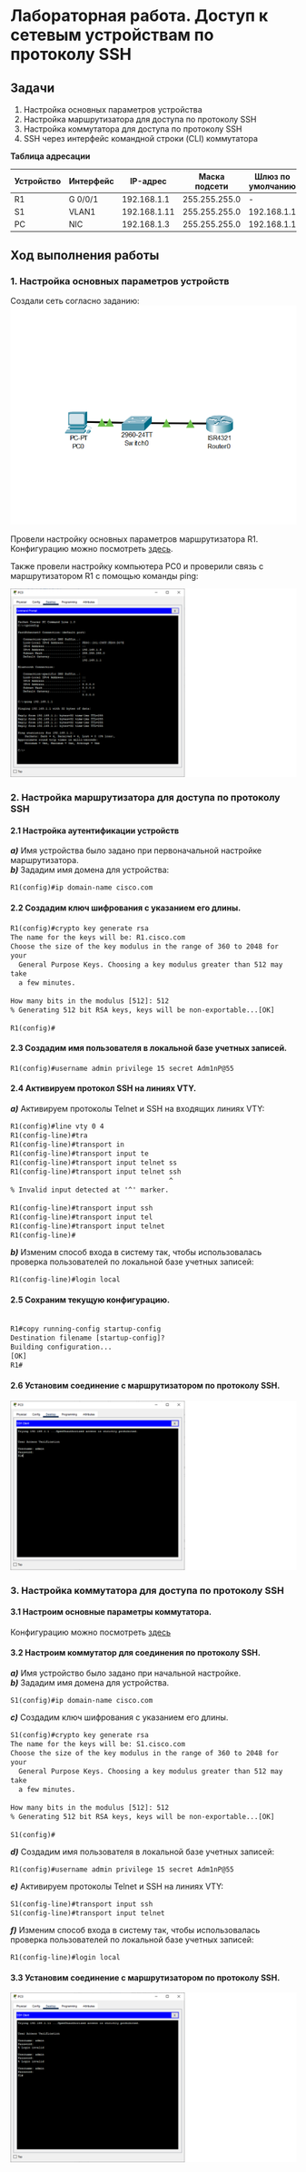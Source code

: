 # Лабораторная работа. Доступ к сетевым устройствам по протоколу SSH
## Задачи
1. Настройка основных параметров устройства
2. Настройка маршрутизатора для доступа по протоколу SSH
3. Настройка коммутатора для доступа по протоколу SSH
4. SSH через интерфейс командной строки (CLI) коммутатора     


  **Таблица адресации**   
  
| Устройство |Интерфейс    | IP-адрес     | Маска подсети  | Шлюз по умолчанию|
|------------|-------------|--------------|----------------|------------------|
|    R1      | G 0/0/1     | 192.168.1.1  |255.255.255.0   |        -         |
|    S1      | VLAN1       | 192.168.1.11 |255.255.255.0   |    192.168.1.1   |
|    PC      | NIC         | 192.168.1.3  |255.255.255.0   |    192.168.1.1   |

## Ход выполнения работы    
### 1. Настройка основных параметров устройств    
Создали сеть согласно заданию:  
![](pic/topology.png) 

Провели настройку основных параметров маршрутизатора R1. Конфигурацию можно посмотреть 
[здесь](config/base_setting_R1).  

Также провели настройку компьютера PC0 и проверили связь с маршрутизатором R1 c помощью команды ping:   


![](pic/base_setting_PC.png)  

### 2. Настройка маршрутизатора для доступа по протоколу SSH   
#### 2.1 Настройка аутентификации устройств 
***a)*** Имя устройства было задано при первоначальной настройке маршрутизатора.  
***b)*** Зададим имя домена для устройства:  
``` 
R1(config)#ip domain-name cisco.com 
``` 

#### 2.2 Создадим ключ шифрования с указанием его длины.  
```
R1(config)#crypto key generate rsa 
The name for the keys will be: R1.cisco.com
Choose the size of the key modulus in the range of 360 to 2048 for your
  General Purpose Keys. Choosing a key modulus greater than 512 may take
  a few minutes.

How many bits in the modulus [512]: 512
% Generating 512 bit RSA keys, keys will be non-exportable...[OK]

R1(config)#
```  
#### 2.3 Создадим имя пользователя в локальной базе учетных записей.  
```
R1(config)#username admin privilege 15 secret Adm1nP@55
```  

#### 2.4 Активируем протокол SSH на линиях VTY.  
***a)*** Активируем протоколы Telnet и SSH на входящих линиях VTY:  
```
R1(config)#line vty 0 4
R1(config-line)#tra
R1(config-line)#transport in
R1(config-line)#transport input te
R1(config-line)#transport input telnet ss
R1(config-line)#transport input telnet ssh
                                       ^
% Invalid input detected at '^' marker.
	
R1(config-line)#transport input ssh
R1(config-line)#transport input tel
R1(config-line)#transport input telnet 
R1(config-line)#
```  

***b)*** Изменим способ входа в систему так, чтобы использовалась проверка пользователей по локальной базе учетных записей:	
```	
R1(config-line)#login local			
```

#### 2.5 Сохраним текущую конфигурацию.		
```

R1#copy running-config startup-config 
Destination filename [startup-config]? 
Building configuration...
[OK]
R1#	
```

#### 2.6 Установим соединение с маршрутизатором по протоколу SSH.		
![](pic/ssh_R1.png) 

### 3. Настройка коммутатора для доступа по протоколу SSH   	
#### 3.1 Настроим основные параметры коммутатора.		
Конфигурацию можно посмотреть [здесь](config/base_setting_S1)		


#### 3.2 Настроим коммутатор для соединения по протоколу SSH.		
***a)*** Имя устройство было задано при начальной настройке.		
***b)*** Зададим имя домена для устройства.
```
S1(config)#ip domain-name cisco.com
```
***c)*** Создадим ключ шифрования с указанием его длины.
```
S1(config)#crypto key generate rsa
The name for the keys will be: S1.cisco.com
Choose the size of the key modulus in the range of 360 to 2048 for your
  General Purpose Keys. Choosing a key modulus greater than 512 may take
  a few minutes.

How many bits in the modulus [512]: 512
% Generating 512 bit RSA keys, keys will be non-exportable...[OK]

S1(config)#
```
***d)*** Создадим имя пользователя в локальной базе учетных записей:		
```
R1(config)#username admin privilege 15 secret Adm1nP@55
```
***e)*** Активируем протоколы Telnet и SSH на линиях VTY:	
```
S1(config-line)#transport input ssh
S1(config-line)#transport input telnet
```
***f)*** Изменим способ входа в систему так, чтобы использовалась проверка пользователей по локальной базе учетных записей:	
```	
R1(config-line)#login local			

```

#### 3.3 Установим соединение с маршрутизатором по протоколу SSH.		
![](pic/ssh_S1.png) 
